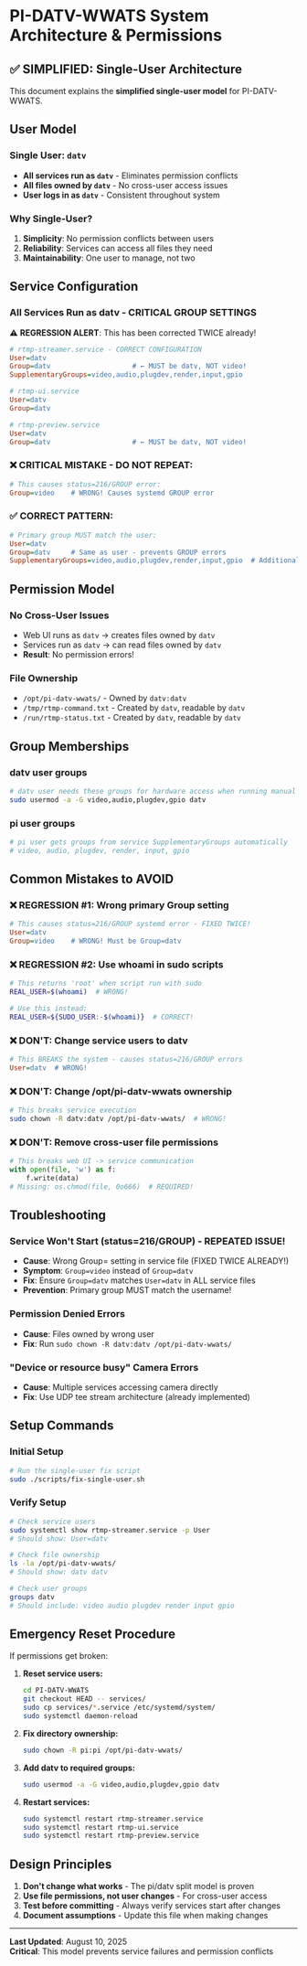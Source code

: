 # PI-DATV-WWATS System Architecture & Permissions

## ✅ SIMPLIFIED: Single-User Architecture

This document explains the **simplified single-user model** for PI-DATV-WWATS.

## User Model

### Single User: `datv`
- **All services run as `datv`** - Eliminates permission conflicts
- **All files owned by `datv`** - No cross-user access issues  
- **User logs in as `datv`** - Consistent throughout system

### Why Single-User?
1. **Simplicity**: No permission conflicts between users
2. **Reliability**: Services can access all files they need
3. **Maintainability**: One user to manage, not two

## Service Configuration

### All Services Run as datv - CRITICAL GROUP SETTINGS

⚠️ **REGRESSION ALERT**: This has been corrected TWICE already!

```ini
# rtmp-streamer.service - CORRECT CONFIGURATION
User=datv
Group=datv                    # ← MUST be datv, NOT video!
SupplementaryGroups=video,audio,plugdev,render,input,gpio

# rtmp-ui.service  
User=datv
Group=datv

# rtmp-preview.service
User=datv
Group=datv                    # ← MUST be datv, NOT video!
```

### ❌ CRITICAL MISTAKE - DO NOT REPEAT:
```ini
# This causes status=216/GROUP error:
Group=video    # WRONG! Causes systemd GROUP error
```

### ✅ CORRECT PATTERN:
```ini
# Primary group MUST match the user:
User=datv
Group=datv     # Same as user - prevents GROUP errors
SupplementaryGroups=video,audio,plugdev,render,input,gpio  # Additional access
```

## Permission Model

### No Cross-User Issues
- Web UI runs as `datv` → creates files owned by `datv`
- Services run as `datv` → can read files owned by `datv`  
- **Result**: No permission errors!

### File Ownership
- `/opt/pi-datv-wwats/` - Owned by `datv:datv`
- `/tmp/rtmp-command.txt` - Created by `datv`, readable by `datv`
- `/run/rtmp-status.txt` - Created by `datv`, readable by `datv`

## Group Memberships

### datv user groups
```bash
# datv user needs these groups for hardware access when running manual commands
sudo usermod -a -G video,audio,plugdev,gpio datv
```

### pi user groups
```bash
# pi user gets groups from service SupplementaryGroups automatically
# video, audio, plugdev, render, input, gpio
```

## Common Mistakes to AVOID

### ❌ REGRESSION #1: Wrong primary Group setting  
```ini
# This causes status=216/GROUP systemd error - FIXED TWICE!
User=datv
Group=video    # WRONG! Must be Group=datv
```

### ❌ REGRESSION #2: Use whoami in sudo scripts
```bash
# This returns 'root' when script run with sudo
REAL_USER=$(whoami)  # WRONG!

# Use this instead:
REAL_USER=${SUDO_USER:-$(whoami)}  # CORRECT!
```

### ❌ DON'T: Change service users to datv
```ini
# This BREAKS the system - causes status=216/GROUP errors
User=datv  # WRONG!
```

### ❌ DON'T: Change /opt/pi-datv-wwats ownership
```bash
# This breaks service execution
sudo chown -R datv:datv /opt/pi-datv-wwats/  # WRONG!
```

### ❌ DON'T: Remove cross-user file permissions
```python
# This breaks web UI -> service communication
with open(file, 'w') as f:
    f.write(data)
# Missing: os.chmod(file, 0o666)  # REQUIRED!
```

## Troubleshooting

### Service Won't Start (status=216/GROUP) - REPEATED ISSUE!
- **Cause**: Wrong Group= setting in service file (FIXED TWICE ALREADY!)
- **Symptom**: `Group=video` instead of `Group=datv`
- **Fix**: Ensure `Group=datv` matches `User=datv` in ALL service files
- **Prevention**: Primary group MUST match the username!

### Permission Denied Errors
- **Cause**: Files owned by wrong user
- **Fix**: Run `sudo chown -R datv:datv /opt/pi-datv-wwats/`

### "Device or resource busy" Camera Errors
- **Cause**: Multiple services accessing camera directly
- **Fix**: Use UDP tee stream architecture (already implemented)

## Setup Commands

### Initial Setup
```bash
# Run the single-user fix script
sudo ./scripts/fix-single-user.sh
```

### Verify Setup
```bash
# Check service users
sudo systemctl show rtmp-streamer.service -p User
# Should show: User=datv

# Check file ownership  
ls -la /opt/pi-datv-wwats/
# Should show: datv datv

# Check user groups
groups datv
# Should include: video audio plugdev render input gpio
```

## Emergency Reset Procedure

If permissions get broken:

1. **Reset service users:**
   ```bash
   cd PI-DATV-WWATS
   git checkout HEAD -- services/
   sudo cp services/*.service /etc/systemd/system/
   sudo systemctl daemon-reload
   ```

2. **Fix directory ownership:**
   ```bash
   sudo chown -R pi:pi /opt/pi-datv-wwats/
   ```

3. **Add datv to required groups:**
   ```bash
   sudo usermod -a -G video,audio,plugdev,gpio datv
   ```

4. **Restart services:**
   ```bash
   sudo systemctl restart rtmp-streamer.service
   sudo systemctl restart rtmp-ui.service
   sudo systemctl restart rtmp-preview.service
   ```

## Design Principles

1. **Don't change what works** - The pi/datv split model is proven
2. **Use file permissions, not user changes** - For cross-user access
3. **Test before committing** - Always verify services start after changes
4. **Document assumptions** - Update this file when making changes

---

**Last Updated**: August 10, 2025  
**Critical**: This model prevents service failures and permission conflicts
